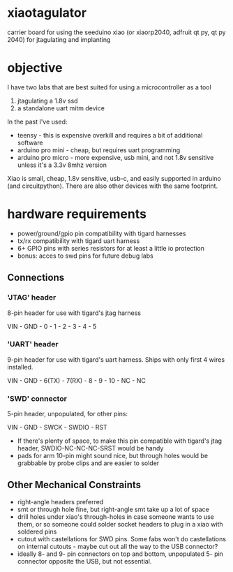 # xiaotagulator
carrier board for using the seeduino xiao (or xiaorp2040, adfruit qt py, qt py 2040) for jtagulating and implanting

# objective
I have two labs that are best suited for using a microcontroller as a tool
1. jtagulating a 1.8v ssd 
2. a standalone uart mitm device

In the past I've used:
* teensy - this is expensive overkill and requires a bit of additional software
* arduino pro mini - cheap, but requires uart programming
* arduino pro micro - more expensive, usb mini, and not 1.8v sensitive unless it's a 3.3v 8mhz version

Xiao is small, cheap, 1.8v sensitive, usb-c, and easily supported in arduino (and circuitpython). There are also other devices with the same footprint.

# hardware requirements
* power/ground/gpio pin compatibility with tigard harnesses
* tx/rx compatibility with tigard uart harness
* 6+ GPIO pins with series resistors for at least a little io protection
* bonus: acces to swd pins for future debug labs

## Connections
### 'JTAG' header
8-pin header for use with tigard's jtag harness

VIN - GND - 0 - 1 - 2 - 3 - 4 - 5
### 'UART' header
9-pin header for use with tigard's uart harness. Ships with only first 4 wires installed.

VIN - GND - 6(TX) - 7(RX) - 8 - 9 - 10 - NC - NC
### 'SWD' connector
5-pin header, unpopulated, for other pins:

VIN - GND - SWCK - SWDIO - RST

* If there's plenty of space, to make this pin compatible with tigard's jtag header, SWDIO-NC-NC-NC-SRST would be handy
* pads for arm 10-pin might sound nice, but through holes would be grabbable by probe clips and are easier to solder

## Other Mechanical Constraints
- right-angle headers preferred
- smt or through hole fine, but right-angle smt take up a lot of space
- drill holes under xiao's through-holes in case someone wants to use them, or so someone could solder socket headers to plug in a xiao with soldered pins 
- cutout with castellations for SWD pins. Some fabs won't do castellations on internal cutouts - maybe cut out all the way to the USB connector?
- ideally 8- and 9- pin connectors on top and bottom, unpopulated 5- pin connector opposite the USB, but not essential.
